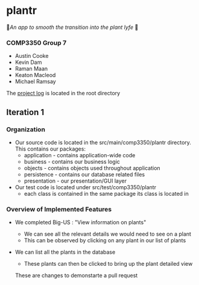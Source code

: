 # plantr 
:seedling:*An app to smooth the transition into the plant lyfe* :seedling:

### COMP3350 Group 7
+ Austin Cooke
+ Kevin Dam
+ Raman Maan
+ Keaton Macleod
+ Michael Ramsay

The [project log](group_log.md) is located in the root directory

## Iteration 1

### Organization
+ Our source code is located in the src/main/comp3350/plantr directory. This contains our packages: 
    + application - contains application-wide code
    + business - contains our business logic
    + objects - contains objects used throughout application
    + persistence - contains our database related files
    + presentation - our presentation/GUI layer
+ Our test code is located under src/test/comp3350/plantr
    + each class is contained in the same package its class is located in

### Overview of Implemented Features
+ We completed Big-US : "View information on plants"
    + We can see all the relevant details we would need to see on a plant
    + This can be observed by clicking on any plant in our list of plants
+ We can list all the plants in the database
    + These plants can then be clicked to bring up the plant detailed view

    These are changes to demonstarte a pull request